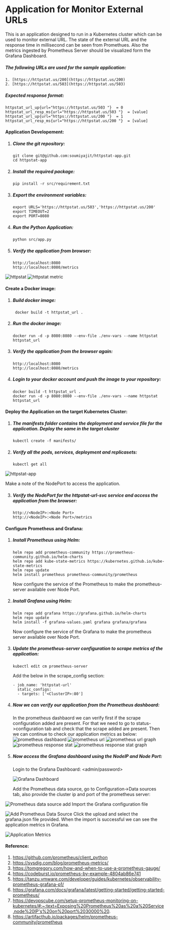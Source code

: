 # Application for Monitor External URLs

This is an application designed to run in a Kubernetes cluster which can be used to monitor external URL. The state of the external URL and the response time in millisecond can be seen from Promethues. Also the metrics ingested by Prometheus Server should be visualized form the Grafana Dashboard.

##### The following URLs are used for the sample application:
	1. [https://httpstat.us/200](https://httpstat.us/200)
	2. [https://httpstat.us/503](https://httpstat.us/503)

##### Expected response format:

	httpstat_url_up{url="https://httpstat.us/503 "}  = 0
	httpstat_url_resp_ms{url="https://httpstat.us/503 "}  = [value]
	httpstat_url_up{url="https://httpstat.us/200 "}  = 1
	httpstat_url_resp_ms{url="https://httpstat.us/200 "}  = [value]
	
#### Application Developement:

1. ##### Clone the git repository:
	```
	git clone git@github.com:soumiyajit/httpstat-app.git
	cd httpstat-app
	```

2. ##### Install the required package:
	```
	pip install -r src/requirement.txt
	```

3. ##### Export the environment variables:
	```
	export URLS='https://httpstat.us/503','https://httpstat.us/200' 
   export TIMEOUT=2
   export PORT=8080
   ```
   
4. ##### Run the Python Application:
	```
	python src/app.py
	```
	
5. ##### Verify the application from browser:
	```
	http://localhost:8080 
	http://localhost:8080/metrics
	```
![httpstat](https://github.com/soumiyajit/httpstat-app/blob/main/images/httpstat.png)
![httpstat metric](https://github.com/soumiyajit/httpstat-app/blob/main/images/httpstat-metric.png)


#### Create a Docker image:

1. ##### Build docker image: 

   ```
	docker build -t httpstat_url .
	```
	
2. ##### Run the docker image:
	```
	docker run -d -p 8080:8080 --env-file ./env-vars --name httpstat httpstat_url
	```
3. ##### Verify the application from the browser again:
	```
	http://localhost:8080 
	http://localhost:8080/metrics
	```
	
	
3. ##### Login to your docker account and push the image to your repository:

	```
	docker build -t httpstat_url .
   docker run -d -p 8080:8080 --env-file ./env-vars --name httpstat httpstat_url
	```
	
#### Deploy the Application on the target Kubernetes Cluster:

1. ##### The manifests folder contains the deployment and service file for the application. Deploy the same in the target cluster

	```
	kubectl create -f manifests/
	```

2. ##### Verify all the pods, services, deployment and replicasets:
	```
	kubectl get all
	```
![httpstat-app](https://github.com/soumiyajit/httpstat-app/blob/main/images/httpstat-app.png)

Make a note of the NodePort to access the application.


3. ##### Verify the NodePort for the httpstat-url-svc service and access the application from the browser:

	```
	http://<NodeIP>:<Node Port>
	http://<NodeIP>:<Node Port>/metrics
	```
	
	
#### Configure Prometheus and Grafana:

1. ##### Install Prometheus using Helm:
	```
	helm repo add prometheus-community https://prometheus-community.github.io/helm-charts
	helm repo add kube-state-metrics https://kubernetes.github.io/kube-state-metrics
	helm repo update
	helm install prometheus prometheus-community/prometheus
	```
	Now configure the service of the Prometheus to make the prometheus-server available over Node Port.

2. ##### Install Grafana using Helm:

	```
	helm repo add grafana https://grafana.github.io/helm-charts
	helm repo update
	helm install -f grafana-values.yaml grafana grafana/grafana
	```
	Now configure the service of the Grafana to make the prometheus server available over Node Port.

3. ##### Update the prometheus-server configuration to scrape metrics of the application:
	
	```
	kubectl edit cm prometheus-server
	```
	Add the below in the scrape_config section:

	```
	- job_name: 'httpstat-url'
      static_configs:
      - targets: ['<ClusterIP>:80']
	```

4. ##### Now we can verify our application from the Prometheus dashboard:
	In the prometheus dashbaord we can verify first if the scrape configuration added are present. For that we need to go to status->configuration tab and check that the scrape added are present.
Then we can continue to check our application metrics as below:
![prometheus dashbaord](https://github.com/soumiyajit/httpstat-app/blob/main/images/prom-basic.png)
![prometheus url](https://github.com/soumiyajit/httpstat-app/blob/main/images/httpstat-url.png)
![prometheus url graph](https://github.com/soumiyajit/httpstat-app/blob/main/images/httpstat-url-graph.png)
![prometheus response stat](https://github.com/soumiyajit/httpstat-app/blob/main/images/httpstat-resp.png)
![prometheus response stat graph](https://github.com/soumiyajit/httpstat-app/blob/main/images/httpstat-resp-graph.png)

5. ##### Now access the Grafana dashboard using the NodeIP and Node Port:

	Login to the Grafana Dashboard: <admin/password>
   
	![Grafana Dashboard](https://github.com/soumiyajit/httpstat-app/blob/main/images/grafana-basic-dashbaord.png)

	Add the Prometheus data source, go to Configuration->Data sources tab, also provide the cluster ip and port of the prometheus server:

![Prometheus data source add](https://github.com/soumiyajit/httpstat-app/blob/main/images/add-datasource.png)
Import the Grafana configuration file
	
![Add Prometheus Data Source](https://github.com/soumiyajit/httpstat-app/blob/main/images/grafana-import.png)
Click the upload and select the grafana.json file provided.
	When the import is successful we can see the application metrics in Grafana.
	
![Application Metrics](https://github.com/soumiyajit/httpstat-app/blob/main/images/grafana-httpstat.png)

#### Reference:

1. https://github.com/prometheus/client_python
2. https://sysdig.com/blog/prometheus-metrics/
3. https://tomgregory.com/how-and-when-to-use-a-prometheus-gauge/
4. https://codeburst.io/prometheus-by-example-4804ab86e741
5. https://tanzu.vmware.com/developer/guides/kubernetes/observability-prometheus-grafana-p1/
6. https://grafana.com/docs/grafana/latest/getting-started/getting-started-prometheus/
7. https://devopscube.com/setup-prometheus-monitoring-on-kubernetes/#:~:text=Exposing%20Prometheus%20as%20a%20Service,node%20IP's%20on%20port%2030000%20.
8. https://artifacthub.io/packages/helm/prometheus-community/prometheus













